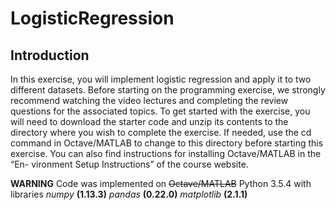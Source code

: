 # LogisticRegression

## Introduction
In this exercise, you will implement logistic regression and apply it to two
different datasets. Before starting on the programming exercise, we strongly
recommend watching the video lectures and completing the review questions
for the associated topics.
To get started with the exercise, you will need to download the starter
code and unzip its contents to the directory where you wish to complete the
exercise. If needed, use the cd command in Octave/MATLAB to change to
this directory before starting this exercise.
You can also find instructions for installing Octave/MATLAB in the “En-
vironment Setup Instructions” of the course website.

**WARNING**
Code was implemented on ~~Octave/MATLAB~~ Python 3.5.4 with libraries *numpy* **(1.13.3)** *pandas* **(0.22.0)** *matplotlib* **(2.1.1)**
